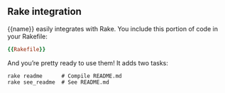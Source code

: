 Rake integration
----------------

{{name}} easily integrates with Rake. You include this portion of code in your Rakefile:

```ruby
{{Rakefile}}
```

And you’re pretty ready to use them! It adds two tasks:

    rake readme      # Compile README.md
    rake see_readme  # See README.md
